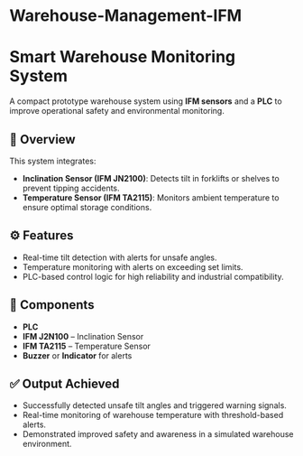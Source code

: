 # Warehouse-Management-IFM
# Smart Warehouse Monitoring System

A compact prototype warehouse system using **IFM sensors** and a **PLC** to improve operational safety and environmental monitoring.

## 🔧 Overview

This system integrates:
- **Inclination Sensor (IFM JN2100)**: Detects tilt in forklifts or shelves to prevent tipping accidents.
- **Temperature Sensor (IFM TA2115)**: Monitors ambient temperature to ensure optimal storage conditions.

## ⚙️ Features

- Real-time tilt detection with alerts for unsafe angles.
- Temperature monitoring with alerts on exceeding set limits.
- PLC-based control logic for high reliability and industrial compatibility.

## 🧰 Components

- **PLC**
- **IFM J2N100** – Inclination Sensor  
- **IFM TA2115** – Temperature Sensor  
- **Buzzer** or **Indicator** for alerts  

## ✅ Output Achieved

- Successfully detected unsafe tilt angles and triggered warning signals.
- Real-time monitoring of warehouse temperature with threshold-based alerts.
- Demonstrated improved safety and awareness in a simulated warehouse environment.
